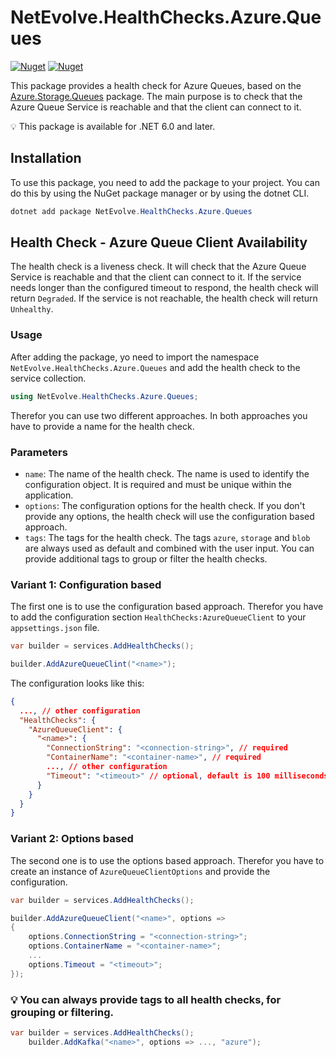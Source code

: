 # NetEvolve.HealthChecks.Azure.Queues

[![Nuget](https://img.shields.io/nuget/v/NetEvolve.HealthChecks.Azure.Queues?logo=nuget)](https://www.nuget.org/packages/NetEvolve.HealthChecks.Azure.Queues/)
[![Nuget](https://img.shields.io/nuget/dt/NetEvolve.HealthChecks.Azure.Queues?logo=nuget)](https://www.nuget.org/packages/NetEvolve.HealthChecks.Azure.Queues/)

This package provides a health check for Azure Queues, based on the [Azure.Storage.Queues](https://www.nuget.org/packages/Azure.Storage.Queues/) package. The main purpose is to check that the Azure Queue Service is reachable and that the client can connect to it.

:bulb: This package is available for .NET 6.0 and later.

## Installation
To use this package, you need to add the package to your project. You can do this by using the NuGet package manager or by using the dotnet CLI.
```powershell
dotnet add package NetEvolve.HealthChecks.Azure.Queues
```

## Health Check - Azure Queue Client Availability
The health check is a liveness check. It will check that the Azure Queue Service is reachable and that the client can connect to it. If the service needs longer than the configured timeout to respond, the health check will return `Degraded`. If the service is not reachable, the health check will return `Unhealthy`.

### Usage
After adding the package, yo need to import the namespace `NetEvolve.HealthChecks.Azure.Queues` and add the health check to the service collection.
```csharp
using NetEvolve.HealthChecks.Azure.Queues;
```
Therefor you can use two different approaches. In both approaches you have to provide a name for the health check.

### Parameters
- `name`: The name of the health check. The name is used to identify the configuration object. It is required and must be unique within the application.
- `options`: The configuration options for the health check. If you don't provide any options, the health check will use the configuration based approach.
- `tags`: The tags for the health check. The tags `azure`, `storage` and `blob` are always used as default and combined with the user input. You can provide additional tags to group or filter the health checks.

### Variant 1: Configuration based
The first one is to use the configuration based approach. Therefor you have to add the configuration section `HealthChecks:AzureQueueClient` to your `appsettings.json` file.
```csharp
var builder = services.AddHealthChecks();

builder.AddAzureQueueClint("<name>");
```

The configuration looks like this:
```json
{
  ..., // other configuration
  "HealthChecks": {
    "AzureQueueClient": {
      "<name>": {
        "ConnectionString": "<connection-string>", // required
        "ContainerName": "<container-name>", // required
        ..., // other configuration
        "Timeout": "<timeout>" // optional, default is 100 milliseconds
      }
    }
  }
}
```

### Variant 2: Options based
The second one is to use the options based approach. Therefor you have to create an instance of `AzureQueueClientOptions` and provide the configuration.
```csharp
var builder = services.AddHealthChecks();

builder.AddAzureQueueClient("<name>", options =>
{
    options.ConnectionString = "<connection-string>";
    options.ContainerName = "<container-name>";
    ...
    options.Timeout = "<timeout>";
});
```

### :bulb: You can always provide tags to all health checks, for grouping or filtering.

```csharp
var builder = services.AddHealthChecks();
    builder.AddKafka("<name>", options => ..., "azure");
```